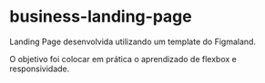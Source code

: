 # business-landing-page

Landing Page desenvolvida utilizando um template do Figmaland.

O objetivo foi colocar em prática o aprendizado de flexbox e responsividade.
